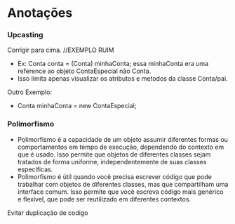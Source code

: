 # Anotações

### Upcasting
Corrigir para cima.  //EXEMPLO RUIM
* Ex: Conta conta = (Conta) minhaConta; essa minhaConta era uma reference ao objeto ContaEspecial não Conta.
* Isso limita apenas visualizar os atributos e metodos da classe Conta/pai.

Outro Exemplo:
* Conta minhaConta = new ContaEspecial;  

### Polimorfismo
* Polimorfismo é a capacidade de um objeto assumir diferentes formas ou comportamentos em tempo de execução, dependendo do contexto em que é usado. Isso permite que objetos de diferentes classes sejam tratados de forma uniforme, independentemente de suas classes específicas.
* Polimorfismo é útil quando você precisa escrever código que pode trabalhar com objetos de diferentes classes, mas que compartilham uma interface comum. Isso permite que você escreva código mais genérico e flexível, que pode ser reutilizado em diferentes contextos.

Evitar duplicação de codigo



